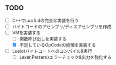 ## TODO
- [ ] C++でLua 5.4の完全な実装を行う
- [ ] バイトコードのアセンブリ/ディスアセンブリを作成
- [ ] VMを実装する
  - [ ] 関数呼び出しを実装する
  - [x] 不足しているOpCodeの処理を実装する
- [ ] Lua(o)バイトコードへのコンパイル&実行
  - [ ] Lexer,Parserのエラーチェック&出力を強化する